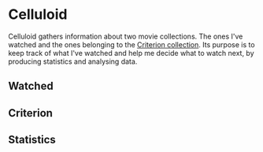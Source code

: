 # Celluloid

Celluloid gathers information about two movie collections. The ones I've watched and the ones belonging to the [Criterion collection](https://www.criterion.com/).
Its purpose is to keep track of what I've watched and help me decide what to watch next, by producing statistics and analysing data.

## Watched

## Criterion

## Statistics
